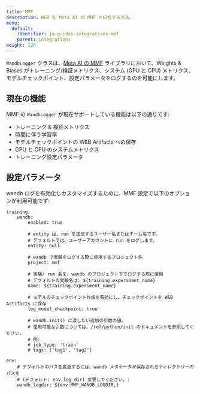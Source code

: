 ```yaml
---
title: MMF
description: W&B を Meta AI の MMF と統合する方法。
menu:
  default:
    identifier: ja-guides-integrations-mmf
    parent: integrations
weight: 220
---
```


`WandbLogger` クラスは、[Meta AI の MMF](https://github.com/facebookresearch/mmf) ライブラリにおいて、Weights & Biases がトレーニング/検証メトリクス、システム (GPU と CPU) メトリクス、モデルチェックポイント、設定パラメータをログするのを可能にします。

## 現在の機能

MMF の `WandbLogger` が現在サポートしている機能は以下の通りです:

* トレーニング & 検証メトリクス
* 時間に伴う学習率
* モデルチェックポイントの W&B Artifacts への保存
* GPU と CPU のシステムメトリクス
* トレーニング設定パラメータ

## 設定パラメータ

wandb ログを有効化しカスタマイズするために、MMF 設定で以下のオプションが利用可能です:

```
training:
    wandb:
        enabled: true
        
        # entity は、run を送信するユーザー名またはチーム名です。
        # デフォルトでは、ユーザーアカウントに run をログします。
        entity: null
        
        # wandb で実験をログする際に使用するプロジェクト名
        project: mmf
        
        # 実験/ run 名を、wandb のプロジェクト下でログする際に使用
        # デフォルトの実験名は: ${training.experiment_name}
        name: ${training.experiment_name}
        
        # モデルのチェックポイント作成を有効にし、チェックポイントを W&B Artifacts に保存
        log_model_checkpoint: true
        
        # wandb.init() に渡したい追加の引数の値。
        # 使用可能な引数については、/ref/python/init のドキュメントを参照してください。
        # 例:
        # job_type: 'train'
        # tags: ['tag1', 'tag2']
        
env:
    # デフォルトのパスを変更するには、wandb メタデータが保存されるディレクトリーのパスを
    # (デフォルト: env.log_dir) 変更してください。:
    wandb_logdir: ${env:MMF_WANDB_LOGDIR,}
```